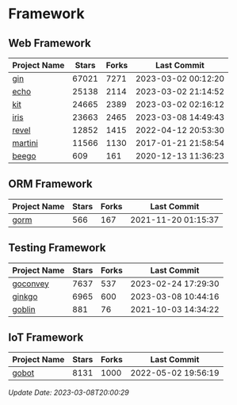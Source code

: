 # Framework

## Web Framework
| Project Name | Stars | Forks | Last Commit |
| ------------ | ----- | ----- | ----------- |
| [gin](https://github.com/gin-gonic/gin) | 67021 | 7271 | 2023-03-02 00:12:20 |
| [echo](https://github.com/labstack/echo) | 25138 | 2114 | 2023-03-02 21:14:52 |
| [kit](https://github.com/go-kit/kit) | 24665 | 2389 | 2023-03-02 02:16:12 |
| [iris](https://github.com/kataras/iris) | 23663 | 2465 | 2023-03-08 14:49:43 |
| [revel](https://github.com/revel/revel) | 12852 | 1415 | 2022-04-12 20:53:30 |
| [martini](https://github.com/go-martini/martini) | 11566 | 1130 | 2017-01-21 21:58:54 |
| [beego](https://github.com/astaxie/beego) | 609 | 161 | 2020-12-13 11:36:23 |

## ORM Framework
| Project Name | Stars | Forks | Last Commit |
| ------------ | ----- | ----- | ----------- |
| [gorm](https://github.com/jinzhu/gorm) | 566 | 167 | 2021-11-20 01:15:37 |

## Testing Framework
| Project Name | Stars | Forks | Last Commit |
| ------------ | ----- | ----- | ----------- |
| [goconvey](https://github.com/smartystreets/goconvey) | 7637 | 537 | 2023-02-24 17:29:30 |
| [ginkgo](https://github.com/onsi/ginkgo) | 6965 | 600 | 2023-03-08 10:44:16 |
| [goblin](https://github.com/franela/goblin) | 881 | 76 | 2021-10-03 14:34:22 |

## IoT Framework
| Project Name | Stars | Forks | Last Commit |
| ------------ | ----- | ----- | ----------- |
| [gobot](https://github.com/hybridgroup/gobot) | 8131 | 1000 | 2022-05-02 19:56:19 |

*Update Date: 2023-03-08T20:00:29*